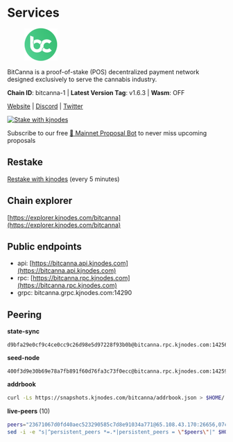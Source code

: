 # Services

<figure><img src="https://raw.githubusercontent.com/kj89/cosmos-images/main/logos/bitcanna.png" alt=""><figcaption></figcaption></figure>

BitCanna is a proof-of-stake (POS) decentralized payment network designed exclusively to serve the cannabis industry. 

**Chain ID**: bitcanna-1 | **Latest Version Tag**: v1.6.3 | **Wasm**: OFF

[Website](https://www.bitcanna.io) | [Discord](https://discord.gg/9AVrzaVQvs) | [Twitter](https://twitter.com/BitCannaGlobal)

[![Stake with kjnodes](https://i.ibb.co/cr44Q8j/button-stake-with-kjnodes.png)](https://restake.app/bitcanna/bcnavaloper1aym6s8eza7kjvnxuwxufrzccz6vqvgnsc47cc7)

Subscribe to our free [🤖 Mainnet Proposal Bot](https://t.me/kjnodes_proposal_bot) to never miss upcoming proposals

## Restake

[Restake with kjnodes](https://restake.app/bitcanna/bcnavaloper1aym6s8eza7kjvnxuwxufrzccz6vqvgnsc47cc7) (every 5 minutes)
## Chain explorer
[https://explorer.kjnodes.com/bitcanna](https://explorer.kjnodes.com/bitcanna)

## Public endpoints

* api: [https://bitcanna.api.kjnodes.com](https://bitcanna.api.kjnodes.com)
* rpc: [https://bitcanna.rpc.kjnodes.com](https://bitcanna.rpc.kjnodes.com)
* grpc: bitcanna.grpc.kjnodes.com:14290

## Peering

**state-sync**

```text
d9bfa29e0cf9c4ce0cc9c26d98e5d97228f93b0b@bitcanna.rpc.kjnodes.com:14256
```

**seed-node**

```text
400f3d9e30b69e78a7fb891f60d76fa3c73f0ecc@bitcanna.rpc.kjnodes.com:14259
```

**addrbook**
```bash
curl -Ls https://snapshots.kjnodes.com/bitcanna/addrbook.json > $HOME/.bcna/config/addrbook.json
```

**live-peers** (10)
```bash
peers="23671067d0fd40aec523290585c7d8e91034a771@65.108.43.170:26656,07c829cf936db34be61143fabb09541d05aea899@65.108.98.124:64206,d9bfa29e0cf9c4ce0cc9c26d98e5d97228f93b0b@65.109.88.38:14256,7c00beb4956bc40cd33ced6e2c2ffe07d4fa32e7@95.216.242.82:36656,65b12d58cc642eb8a1eb4e8344eaf26afce2e6d3@37.120.191.47:36656,da04ee3f8bd93421a3264e3a061a09c139aaa937@161.97.150.65:26656,df99de6cec9152c517990317b340b8b9a307493c@193.34.144.156:26656,5af4f132d1c63cbe9d828d58522fdbb4bd508880@136.244.29.116:31656,d2247f7b919f0781c90ee61958d7044665a22d38@169.155.169.55:26656,0a658df9d9fab096983a12e6f878e87281a15ce6@5.189.128.119:27656"
sed -i -e "s|^persistent_peers *=.*|persistent_peers = \"$peers\"|" $HOME/.bcna/config/config.toml
```
